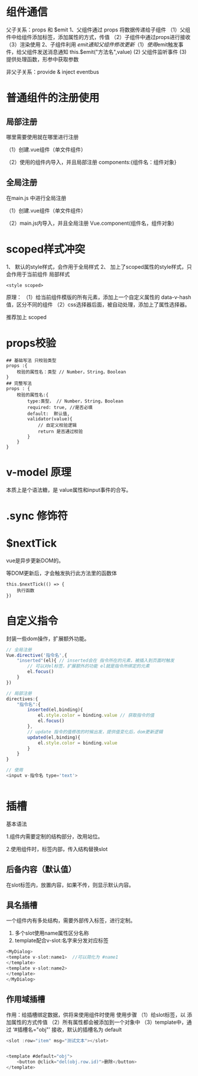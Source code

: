 # 组件通信  
父子关系：props 和 $emit
1、父组件通过 props 将数据传递给子组件 
（1）父组件中给组件添加标签，添加属性的方式，传值
（2）子组件中通过props进行接收
（3）渲染使用
2、子组件利用 $emit通知父组件修改更新
（1）使用$emit触发事件，给父组件发送消息通知 this.$emit("方法名",value)
(2) 父组件监听事件
(3) 提供处理函数，形参中获取参数

非父子关系：provide & inject eventbus

# 普通组件的注册使用
## 局部注册
哪里需要使用就在哪里进行注册

（1）创建.vue组件（单文件组件）

（2）使用的组件内导入，并且局部注册 components:{组件名：组件对象}
## 全局注册
在main.js 中进行全局注册

（1）创建.vue组件（单文件组件）

（2）main.js内导入，并且全局注册 Vue.component(组件名，组件对象)

# scoped样式冲突
1、 默认的style样式，会作用于全局样式
2、 加上了scoped属性的style样式，只会作用于当前组件 局部样式  
```
<style scoped>
```
原理： （1）给当前组件模版的所有元素，添加上一个自定义属性的 data-v-hash值，区分不同的组件
（2）css选择器后面，被自动处理，添加上了属性选择器。

推荐加上 scoped

# props校验
```vue
## 基础写法 只校验类型
props :{
    校验的属性名：类型 // Number，String，Boolean 
}
## 完整写法
props : {
    校验的属性名:{
        type:类型， // Number，String，Boolean
        required: true, //是否必填
        default:  默认值,
        validator(value){
            // 自定义校验逻辑
            return 是否通过校验
        }
    }
}

```

# v-model 原理
本质上是个语法糖，是 value属性和input事件的合写。

# .sync 修饰符

# $nextTick
vue是异步更新DOM的。

等DOM更新后，才会触发执行此方法里的函数体
```
this.$nextTick(() => {
    执行函数
})
```

# 自定义指令
封装一些dom操作，扩展额外功能。
```js
// 全局注册
Vue.directive('指令名',{
    "inserted"(el){ // inserted会在 指令所在的元素，被插入到页面时触发
        // 可以对el标签，扩展额外的功能 el就是指令所绑定的元素
        el.focus()
    }
})

// 局部注册
directives:{
    "指令名":{
        inserted(el,binding){
            el.style.color = binding.value // 获取指令的值
            el.focus()
        },
        // update 指令的值修改的时候出发，提供值变化后，dom更新逻辑
        updated(el,binding){
            el.style.color = binding.value
        }
    }
}

// 使用
<input v-指令名 type='text'>



```


# 插槽
基本语法

1.组件内需要定制的结构部分，改用<slot></slot>站位。

2.使用组件时，<MyDialog></MyDialog>标签内部，传入结构替换slot

## 后备内容（默认值）
在slot标签内，放置内容，如果不传，则显示默认内容。

## 具名插槽
一个组件内有多处结构，需要外部传入标签，进行定制。
1. 多个slot使用name属性区分名称  <slot name="name1"></slot> <slot name="name2"></slot>
2. template配合v-slot:名字来分发对应标签
```js
<MyDialog>
<template v-slot:name1>  //可以简化为 #name1
</template>
<template v-slot:name2>
</template>
</MyDialog>
```

## 作用域插槽
作用：给插槽绑定数据，供将来使用组件时使用
使用步骤
（1）给slot标签，以 添加属性的方式传值
（2）所有属性都会被添加到一个对象中
（3）template中，通过 ‘#插槽名="obj"’ 接收，默认的插槽名为 default

```js
<slot :row="item" msg="测试文本"></slot>


<template #default="obj">
    <button @click="del(obj.row.id)">删除</button>
</template>

```